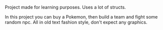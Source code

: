 Project made for learning purposes.
Uses a lot of structs.

In this project you can buy a Pokemon, then build a team and fight some random npc.
All in old text fashion style, don't expect any graphics.
